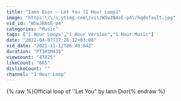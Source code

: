```yaml
---
title: "Iann Dior - Let You [1 Hour Loop]"
image: "https:\/\/i.ytimg.com\/vi\/W5wJBAsE-p4\/hqdefault.jpg"
vid_id: "W5wJBAsE-p4"
categories: "Music"
tags: ["1 Hour Loops","1 Hour Version","1 Hour Music"]
date: "2022-04-07T17:26:12+03:00"
vid_date: "2021-11-12T06:40:04Z"
duration: "PT1H1M43S"
viewcount: "47825"
likeCount: "665"
dislikeCount: ""
channel: "1 Hour Loop"
---
```

{% raw %}Official loop of ''Let You&quot; by Iann Dior{% endraw %}

